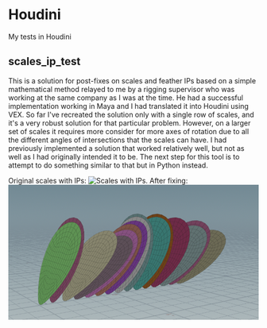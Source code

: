 # Houdini
My tests in Houdini

## scales_ip_test
This is a solution for post-fixes on scales and feather IPs based on a simple mathematical method relayed to me by a rigging supervisor who was working at the same company as I was at the time. He had a successful implementation working in Maya and I had translated it into Houdini using VEX. So far I've recreated the solution only with a single row of scales, and it's a very robust solution for that particular problem. However, on a larger set of scales it requires more consider for more axes of rotation due to all the different angles of intersections that the scales can have. I had previously implemented a solution that worked relatively well, but not as well as I had originally intended it to be. The next step for this tool is to attempt to do something similar to that but in Python instead.

Original scales with IPs:
![Scales with IPs.]([https://myoctocat.com/assets/images/base-octocat.svg](https://github.com/Jechli/Houdini/blob/main/scales_ip_test/scales_ip.png))
After fixing:
![Scales after fixing IPs.](https://github.com/Jechli/Houdini/blob/main/scales_ip_test/scales_after_fix.png)
